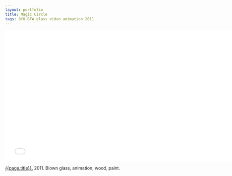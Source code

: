 ```yaml
---
layout: portfolio
title: Magic Circle
tags: BYU BFA glass video animation 2011
---
```


<div class="js-video vimeo widescreen">
<iframe src="//player.vimeo.com/video/27925232?title=0&amp;byline=0&amp;portrait=0" width="750" height="422" frameborder="0" webkitallowfullscreen mozallowfullscreen allowfullscreen></iframe> 
</div>

[{{page.title}}.](http://vimeo.com/27925232)  2011.  Blown glass, animation, wood, paint.


